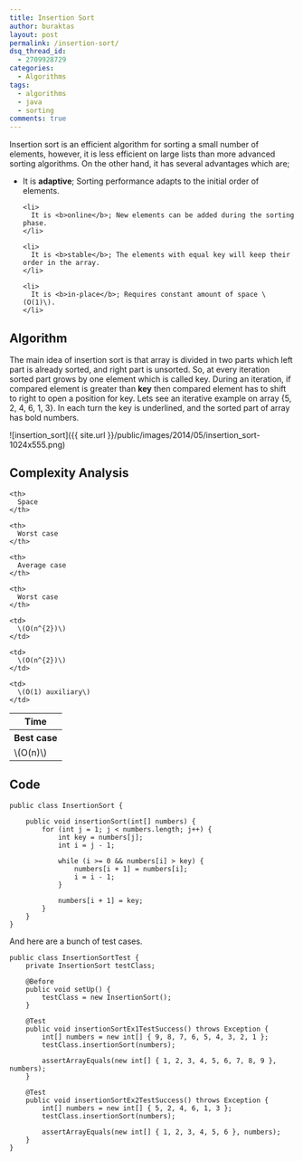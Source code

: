 ```yaml
---
title: Insertion Sort
author: buraktas
layout: post
permalink: /insertion-sort/
dsq_thread_id:
  - 2709928729
categories:
  - Algorithms
tags:
  - algorithms
  - java
  - sorting
comments: true
---
```

Insertion sort is an efficient algorithm for sorting a small number of elements, however, it is less efficient on large lists than more advanced sorting algorithms. On the other hand, it has several advantages which are;

<!--more-->

<div>
  <ul>
    <li>
      It is <b>adaptive</b>; Sorting performance adapts to the initial order of elements.
    </li>

    <li>
      It is <b>online</b>; New elements can be added during the sorting phase.
    </li>

    <li>
      It is <b>stable</b>; The elements with equal key will keep their order in the array.
    </li>

    <li>
      It is <b>in-place</b>; Requires constant amount of space \(O(1)\).
    </li>
  </ul>
</div>

<h2> Algorithm </h2>

The main idea of insertion sort is that array is divided in two parts which left part is already sorted, and right part is unsorted. So, at every iteration sorted part grows by one element which is called key. During an iteration, if compared element is greater than **key** then compared element has to shift to right to open a position for key. Lets see an iterative example on array {5, 2, 4, 6, 1, 3}. In each turn the key is underlined, and the sorted part of array has bold numbers.

![insertion_sort]({{ site.url }}/public/images/2014/05/insertion_sort-1024x555.png)

<h2> Complexity Analysis </h2>

<table class="TFtable">
  <tr>
    <th colspan="3">
      Time
    </th>
    
    <th>
      Space
    </th>
  </tr>
  
  <tr>
    <th>
      Best case
    </th>
    
    <th>
      Worst case
    </th>
    
    <th>
      Average case
    </th>
    
    <th>
      Worst case
    </th>
  </tr>
  
  <tr>
    <td>
      \(O(n)\)
    </td>
    
    <td>
      \(O(n^{2})\)
    </td>
    
    <td>
      \(O(n^{2})\)
    </td>
    
    <td>
      \(O(1) auxiliary\)
    </td>
  </tr>
</table>

<h2> Code </h2>

<pre>
<code class="language-java">public class InsertionSort {

    public void insertionSort(int[] numbers) {
        for (int j = 1; j &lt; numbers.length; j++) {
            int key = numbers[j];
            int i = j - 1;

            while (i &gt;= 0 && numbers[i] &gt; key) {
                numbers[i + 1] = numbers[i];
                i = i - 1;
            }

            numbers[i + 1] = key;
        }
    }
}</code>
</pre>

And here are a bunch of test cases.

<pre>
<code class="language-java">public class InsertionSortTest {
    private InsertionSort testClass;

    @Before
    public void setUp() {
        testClass = new InsertionSort();
    }

    @Test
    public void insertionSortEx1TestSuccess() throws Exception {
        int[] numbers = new int[] { 9, 8, 7, 6, 5, 4, 3, 2, 1 };
        testClass.insertionSort(numbers);

        assertArrayEquals(new int[] { 1, 2, 3, 4, 5, 6, 7, 8, 9 }, numbers);
    }

    @Test
    public void insertionSortEx2TestSuccess() throws Exception {
        int[] numbers = new int[] { 5, 2, 4, 6, 1, 3 };
        testClass.insertionSort(numbers);

        assertArrayEquals(new int[] { 1, 2, 3, 4, 5, 6 }, numbers);
    }
}</code>
</pre>
